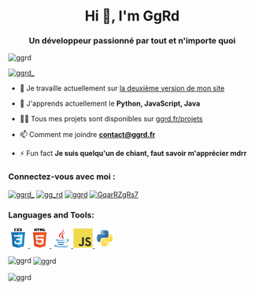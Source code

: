<h1 align="center">Hi 👋, I'm GgRd</h1>
<h3 align="center">Un développeur passionné par tout et n'importe quoi</h3>

<p align="left"> <img src="https://komarev.com/ghpvc/?username=ggrd&label=Profile%20views&color=0e75b6&style=flat" alt="ggrd" /> </p>

<p align="left"> <a href="https://twitter.com/ggrd_" target="blank"><img src="https://img.shields.io/twitter/follow/ggrd_?logo=twitter&style=for-the-badge" alt="ggrd_" /></a> </p>

- 🔭 Je travaille actuellement sur [la deuxième version de mon site](https://github.com/GgRd/GgRdWebsite-V2)

- 🌱 J'apprends actuellement le **Python, JavaScript, Java**

- 👨‍💻 Tous mes projets sont disponibles sur [ggrd.fr/projets](https://ggrd.fr/projets)

- 📫 Comment me joindre **contact@ggrd.fr**

- ⚡ Fun fact **Je suis quelqu'un de chiant, faut savoir m'apprécier mdrr**

<h3 align="left">Connectez-vous avec moi :</h3>
<p align="left">
<a href="https://twitter.com/ggrd_" target="blank"><img align="center" src="https://upload.wikimedia.org/wikipedia/commons/c/ce/X_logo_2023.svg" alt="ggrd_" height="30" width="40" /></a>
<a href="https://instagram.com/gg_rd" target="blank"><img align="center" src="https://raw.githubusercontent.com/rahuldkjain/github-profile-readme-generator/master/src/images/icons/Social/instagram.svg" alt="gg_rd" height="30" width="40" /></a>
<a href="https://www.youtube.com/channel/UCqQ170CCWXdCeEJhGffLf3Q?sub_confirmation=1" target="blank"><img align="center" src="https://raw.githubusercontent.com/rahuldkjain/github-profile-readme-generator/master/src/images/icons/Social/youtube.svg" alt="ggrd" height="30" width="40" /></a>
<a href="https://discord.gg/GqarRZgRs7" target="blank"><img align="center" src="https://raw.githubusercontent.com/rahuldkjain/github-profile-readme-generator/master/src/images/icons/Social/discord.svg" alt="GqarRZgRs7" height="30" width="40" /></a>
</p>

<h3 align="left">Languages and Tools:</h3>
<p align="left"> <a href="https://www.w3schools.com/css/" target="_blank" rel="noreferrer"> <img src="https://raw.githubusercontent.com/devicons/devicon/master/icons/css3/css3-original-wordmark.svg" alt="css3" width="40" height="40"/> </a> <a href="https://www.w3.org/html/" target="_blank" rel="noreferrer"> <img src="https://raw.githubusercontent.com/devicons/devicon/master/icons/html5/html5-original-wordmark.svg" alt="html5" width="40" height="40"/> </a> <a href="https://www.java.com" target="_blank" rel="noreferrer"> <img src="https://raw.githubusercontent.com/devicons/devicon/master/icons/java/java-original.svg" alt="java" width="40" height="40"/> </a> <a href="https://developer.mozilla.org/en-US/docs/Web/JavaScript" target="_blank" rel="noreferrer"> <img src="https://raw.githubusercontent.com/devicons/devicon/master/icons/javascript/javascript-original.svg" alt="javascript" width="40" height="40"/> </a> <a href="https://www.python.org" target="_blank" rel="noreferrer"> <img src="https://raw.githubusercontent.com/devicons/devicon/master/icons/python/python-original.svg" alt="python" width="40" height="40"/> </a> </p>

<p><img align="left" src="https://github-readme-stats.vercel.app/api/top-langs?username=ggrd&show_icons=true&locale=en&layout=compact" alt="ggrd" /></p>

<p>&nbsp;<img align="center" src="https://github-readme-stats.vercel.app/api?username=ggrd&show_icons=true&locale=en" alt="ggrd" /></p>

<p><img align="center" src="https://github-readme-streak-stats.herokuapp.com/?user=ggrd&" alt="ggrd" /></p>
